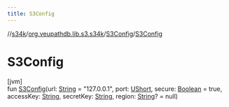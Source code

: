```yaml
---
title: S3Config
---
```

//[s34k](../../../index.html)/[org.veupathdb.lib.s3.s34k](../index.html)/[S3Config](index.html)/[S3Config](-s3-config.html)



# S3Config



[jvm]\
fun [S3Config](-s3-config.html)(url: [String](https://kotlinlang.org/api/latest/jvm/stdlib/kotlin/-string/index.html) = "127.0.0.1", port: [UShort](https://kotlinlang.org/api/latest/jvm/stdlib/kotlin/-u-short/index.html), secure: [Boolean](https://kotlinlang.org/api/latest/jvm/stdlib/kotlin/-boolean/index.html) = true, accessKey: [String](https://kotlinlang.org/api/latest/jvm/stdlib/kotlin/-string/index.html), secretKey: [String](https://kotlinlang.org/api/latest/jvm/stdlib/kotlin/-string/index.html), region: [String](https://kotlinlang.org/api/latest/jvm/stdlib/kotlin/-string/index.html)? = null)




